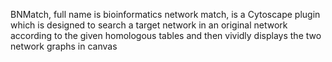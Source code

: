 BNMatch, full name is bioinformatics network match, is a Cytoscape plugin which is designed to search a target network in an original network according to the given homologous tables and then vividly displays the two network graphs in canvas